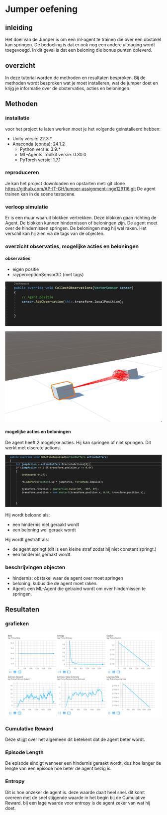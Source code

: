 # Jumper oefening
## inleiding
Het doel van de Jumper is om een ml-agent te trainen die over een obstakel kan springen. De bedoeling is dat er ook nog een andere uitdaging wordt toegevoegd. In dit geval is dat een beloning die bonus punten opleverd.
## overzicht
In deze tutorial worden de methoden en resultaten besproken.
Bij de  methoden wordt besproken wat je moet installeren, wat de jumper doet en krijg je informatie over de obstervaties, acties en beloningen.
## Methoden
### installatie
voor het project te laten werken moet je het volgende geinstalleerd hebben:
* Unity versie: 22.3.* 
* Anaconda (conda): 24.1.2
    * Python versie: 3.9.* 
    * ML-Agents Toolkit versie: 0.30.0 
    * PyTorch versie: 1.7.1
### reproduceren
Je kan het project downloaden en opstarten met:
git clone <https://github.com/AP-IT-GH/jumper-assignment-inge129116.git>
De agent trainen kan in de scene testscene.

### verloop simulatie
Er is een muur waaruit blokken vertrekken.
Deze blokken gaan richting de Agent. De blokken kunnen hindernissen of beloningen zijn.
De agent moet over de hindernissen springen.
De beloningen mag hij wel raken.
Het verschil kan hij zien via de tags van de objecten.
### overzicht observaties, mogelijke acties en beloningen
#### observaties
* eigen positie
* rayperceptionSensor3D (met tags)

![observations](https://github.com/AP-IT-GH/jumper-assignment-inge129116/blob/a3755de8e78d85abc7dab210ef3aa477d4185a81/image_observations.png)

![agent met rays](https://github.com/AP-IT-GH/jumper-assignment-inge129116/blob/main/image_agent_rays.png)

#### mogelijke acties en beloningen
De agent heeft 2 mogelijke acties. Hij kan springen of niet springen. Dit werkt met discrete actions.

![jump code](https://github.com/AP-IT-GH/jumper-assignment-inge129116/blob/a3755de8e78d85abc7dab210ef3aa477d4185a81/image_jump_discrete.png)

Hij wordt beloond als:
* een hindernis niet geraakt wordt
* een beloning wel geraak wordt

Hij wordt gestraft als:
* de agent springt (dit is een kleine straf zodat hij niet constant springt.)
* een hindernis geraakt wordt.
### beschrijvingen objecten
* hindernis: obstakel waar de agent over moet springen
* beloning: kubus die de agent moet raken.
* Agent: een ML-Agent die getraind wordt om over hindernissen te springen.

## Resultaten
### grafieken

![grafieken](https://github.com/AP-IT-GH/jumper-assignment-inge129116/blob/3fc35c366131040b947ae323281422999ee23105/grafieken.png)
### Cumulative Reward
Deze stijgt over het algemeen dit betekent dat de agent beter wordt.
### Episode Length
De episode eindigt wanneer een hindernis geraakt wordt, dus hoe langer de lengte van een episode hoe beter de agent bezig is.
### Entropy
Dit is hoe onzeker de agent is. deze waarde daalt heel snel. dit komt overeen met de snel stijgende waarde in het begin bij de Cumulative Reward. bij een lage waarde voor entropy is de agent zeker van wat hij doet.
